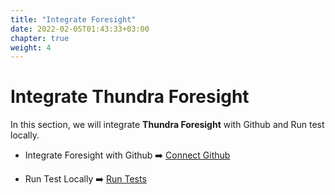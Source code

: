 ```yaml
---
title: "Integrate Foresight"
date: 2022-02-05T01:43:33+03:00
chapter: true
weight: 4
---
```


# Integrate Thundra Foresight

In this section, we will integrate **Thundra Foresight** with Github and Run test locally.

* Integrate Foresight with Github ➡️ [Connect Github](/integrate-foresight/connect-github-workflow.html)

* Run Test Locally ➡️ [Run Tests](/integrate-foresight/local-tests.html)